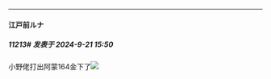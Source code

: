 ﻿
*****

####  江戸前ルナ  
##### 11213#       发表于 2024-9-21 15:50

小野佬打出阿蒙164金下了<img src="https://static.saraba1st.com/image/smiley/face2017/056.gif" referrerpolicy="no-referrer">

